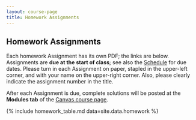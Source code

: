 ```yaml
---
layout: course-page
title: Homework Assignments
---
```


## Homework Assignments

Each homework Assignment has its own PDF; the links are below.  Assignments are **due at the start of class**; see also the [Schedule](assets/general/F23/schedule.pdf) for due dates.  Please turn in each Assignment on paper, stapled in the upper-left corner, and with your name on the upper-right corner.  Also, please clearly indicate the assignment number in the title.

After each Assignment is due, complete solutions will be posted at the **Modules tab** of the [Canvas course page](https://canvas.alaska.edu/courses/15800).

{% include homework_table.md  data=site.data.homework %}
